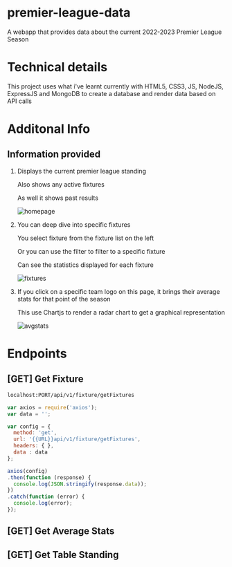 # premier-league-data

A webapp that provides data about the current 2022-2023 Premier League Season

# Technical details

This project uses what i've learnt currently with HTML5, CSS3, JS, NodeJS, ExpressJS and MongoDB to create a database and render data based on API calls

# Additonal Info

## Information provided

1.  Displays the current premier league standing

    Also shows any active fixtures

    As well it shows past results

    ![homepage](https://user-images.githubusercontent.com/84675458/203622653-b6fabf1b-d542-4507-bbb4-cbf3d326d68d.PNG)

2.  You can deep dive into specific fixtures

    You select fixture from the fixture list on the left

    Or you can use the filter to filter to a specific fixture

    Can see the statistics displayed for each fixture

    ![fixtures](https://user-images.githubusercontent.com/84675458/203622650-98c17e38-6c35-4012-bab4-8b450e6a0606.PNG)

3.  If you click on a specific team logo on this page, it brings their average stats for that point of the season

    This use Chartjs to render a radar chart to get a graphical representation
    
    ![avgstats](https://user-images.githubusercontent.com/84675458/203622649-fb08abaf-6208-466c-84e9-527b220de827.PNG)

# Endpoints
## [GET] Get Fixture
```sh
localhost:PORT/api/v1/fixture/getFixtures
```

```js
var axios = require('axios');
var data = '';

var config = {
  method: 'get',
  url: '{{URL}}api/v1/fixture/getFixtures',
  headers: { },
  data : data
};

axios(config)
.then(function (response) {
  console.log(JSON.stringify(response.data));
})
.catch(function (error) {
  console.log(error);
});
```
## [GET] Get Average Stats
## [GET] Get Table Standing

